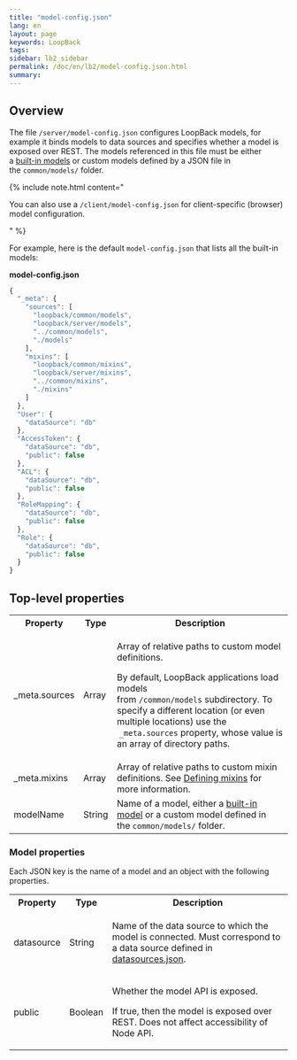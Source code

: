```yaml
---
title: "model-config.json"
lang: en
layout: page
keywords: LoopBack
tags:
sidebar: lb2_sidebar
permalink: /doc/en/lb2/model-config.json.html
summary:
---
```


## Overview

The file `/server/model-config.json` configures LoopBack models, for example it binds models to data sources and specifies whether a model is exposed over REST.
The models referenced in this file must be either a [built-in models](/doc/en/lb2/Using-built-in-models.html) or custom models defined by a JSON file in the `common/models/` folder.

{% include note.html content="

You can also use a `/client/model-config.json` for client-specific (browser) model configuration.

" %}

For example, here is the default `model-config.json` that lists all the built-in models:

**model-config.json**

```javascript
{
  "_meta": {
    "sources": [
      "loopback/common/models",
      "loopback/server/models",
      "../common/models",
      "./models"
    ],
    "mixins": [
      "loopback/common/mixins",
      "loopback/server/mixins",
      "../common/mixins",
      "./mixins"
    ]
  },
  "User": {
    "dataSource": "db"
  },
  "AccessToken": {
    "dataSource": "db",
    "public": false
  },
  "ACL": {
    "dataSource": "db",
    "public": false
  },
  "RoleMapping": {
    "dataSource": "db",
    "public": false
  },
  "Role": {
    "dataSource": "db",
    "public": false
  }
}
```

## Top-level properties

<table>
  <tbody>
    <tr>
      <th>Property</th>
      <th>Type</th>
      <th>Description</th>
    </tr>
    <tr>
      <td>_meta.sources</td>
      <td>Array</td>
      <td>
        <p>Array of relative paths to custom model definitions.</p>
        <p><span>By default, LoopBack applications load models from&nbsp;</span><code>/common/models</code><span>&nbsp;subdirectory.
          To specify a different location (or even multiple locations) use the &nbsp;</span><code>_meta.sources</code><span>&nbsp;property,
          whose value is an array of directory paths.</span>
        </p>
      </td>
    </tr>
    <tr>
      <td>_meta.mixins</td>
      <td>Array</td>
      <td>Array of <span>relative paths to custom mixin definitions. See <a href="/doc/en/lb2/Defining-mixins.html">Defining mixins</a> for more information.</span></td>
    </tr>
    <tr>
      <td>modelName</td>
      <td>String</td>
      <td><span>Name of a model, either a&nbsp;</span><a href="/doc/en/lb2/Using-built-in-models.html">built-in model</a><span>&nbsp;or a custom model defined in the&nbsp;</span><code>common/models/</code><span>&nbsp;folder.</span></td>
    </tr>
  </tbody>
</table>

### Model properties

Each JSON key is the name of a model and an object with the following properties.

<table>
  <tbody>
    <tr>
      <th>Property</th>
      <th>Type</th>
      <th>Description</th>
    </tr>
    <tr>
      <td>datasource</td>
      <td>String</td>
      <td>
        <p>Name of the data source to which the model is connected. Must correspond to a data source defined in <a href="/doc/en/lb2/datasources.json.html">datasources.json</a>.</p>
      </td>
    </tr>
    <tr>
      <td>public</td>
      <td>Boolean</td>
      <td>
        <p>Whether the model API is exposed.</p>
        <p><span>If true, then the model is exposed over REST. Does not affect accessibility of Node API.</span></p>
      </td>
    </tr>
  </tbody>
</table>
